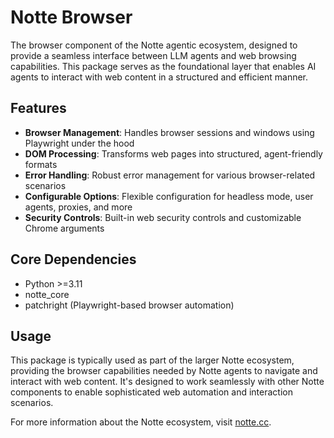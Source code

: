 # Notte Browser

The browser component of the Notte agentic ecosystem, designed to provide a seamless interface between LLM agents and web browsing capabilities. This package serves as the foundational layer that enables AI agents to interact with web content in a structured and efficient manner.

## Features

- **Browser Management**: Handles browser sessions and windows using Playwright under the hood
- **DOM Processing**: Transforms web pages into structured, agent-friendly formats
- **Error Handling**: Robust error management for various browser-related scenarios
- **Configurable Options**: Flexible configuration for headless mode, user agents, proxies, and more
- **Security Controls**: Built-in web security controls and customizable Chrome arguments

## Core Dependencies

- Python >=3.11
- notte_core
- patchright (Playwright-based browser automation)

## Usage

This package is typically used as part of the larger Notte ecosystem, providing the browser capabilities needed by Notte agents to navigate and interact with web content. It's designed to work seamlessly with other Notte components to enable sophisticated web automation and interaction scenarios.

For more information about the Notte ecosystem, visit [notte.cc](https://notte.cc).
